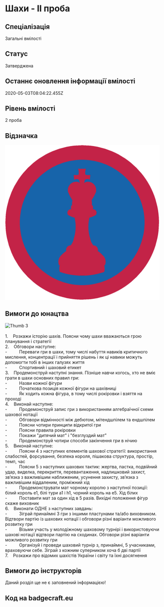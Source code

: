 # Шахи - ІІ проба

## Спеціалізація

Загальні вмілості

## Статус

Затверджена

## Останнє оновлення інформації вмілості

2020-05-03T08:04:22.455Z

## Рівень вмілості

2 проба

## Відзначка

![Відзначка](../images/Shakhy_II/_________-3.jpg)

## Вимоги до юнацтва

<div><span><img alt="Thumb           3" src="/uploads/textareas/bootsy/image/110/small__________-3.jpg"><br><br>1.&nbsp;&nbsp;&nbsp; </span>Розкажи
історію шахів. Поясни чому шахи вважаються грою планування і стратегії<br>2.&nbsp;&nbsp;&nbsp; Обговори
наступне:<br>-&nbsp;&nbsp;&nbsp;&nbsp;&nbsp;&nbsp;&nbsp;&nbsp;&nbsp;
Переваги гри в шахи, тому числі набуття
навиків критичного мислення, концентрації і прийняття рішень і як ці навики
можуть допомогти тобі в інших галузях життя<br>-&nbsp;&nbsp;&nbsp;&nbsp;&nbsp;&nbsp;&nbsp;&nbsp;&nbsp;
Спортивний і шаховий етикет<br>3.&nbsp;&nbsp;&nbsp; Продемонструй
наступні знання. Пізніше навчи когось, хто не вміє грати в шахи основних правил
гри:<br>-&nbsp;&nbsp;&nbsp;&nbsp;&nbsp;&nbsp;&nbsp;&nbsp;&nbsp;
Назви кожної фігури<br>-&nbsp;&nbsp;&nbsp;&nbsp;&nbsp;&nbsp;&nbsp;&nbsp;&nbsp;
Початкова позиція кожної фігури на
шахівниці<br>-&nbsp;&nbsp;&nbsp;&nbsp;&nbsp;&nbsp;&nbsp;&nbsp;&nbsp;
Як ходить кожна фігура, в тому числі
рокіровки і взяття на проході<br>4.&nbsp;&nbsp;&nbsp; Виконай
наступне:<br>-&nbsp;&nbsp;&nbsp;&nbsp;&nbsp;&nbsp;&nbsp;&nbsp;&nbsp;
Продемонструй запис гри з використанням
алгебраїчної схеми шахової нотації<br>-&nbsp;&nbsp;&nbsp;&nbsp;&nbsp;&nbsp;&nbsp;&nbsp;&nbsp;
Обговори відмінності між дебютом,
мітендшпілем та ендшпілем<br>-&nbsp;&nbsp;&nbsp;&nbsp;&nbsp;&nbsp;&nbsp;&nbsp;&nbsp;
Поясни чотири принципи відкритої гри<br>-&nbsp;&nbsp;&nbsp;&nbsp;&nbsp;&nbsp;&nbsp;&nbsp;&nbsp;
Поясни правила рокіровки<br>-&nbsp;&nbsp;&nbsp;&nbsp;&nbsp;&nbsp;&nbsp;&nbsp;&nbsp;
Покажи "дитячий мат" і
"безглуздий мат"<br>-&nbsp;&nbsp;&nbsp;&nbsp;&nbsp;&nbsp;&nbsp;&nbsp;&nbsp;
Продемонструй чотири способи закінчення гри
в нічию<br>5.&nbsp;&nbsp;&nbsp; Виконай
наступне:<br>-&nbsp;&nbsp;&nbsp;&nbsp;&nbsp;&nbsp;&nbsp;&nbsp;&nbsp;
Поясни 4 з наступних елементів шахової
стратегії: використання слабостей, форсування, безпека короля, пішакова
структура, простір, темп, час<br>-&nbsp;&nbsp;&nbsp;&nbsp;&nbsp;&nbsp;&nbsp;&nbsp;&nbsp;
Поясни 5 з наступних шахових тактик:
жертва, пастка, подвійний удар, виделка, перекриття, перевантаження, надлишковий
захист, зв’язка з важливішим наближеним, усунення захисту, зв’язка з важливішим
віддаленим, проміжний хід<br>-&nbsp;&nbsp;&nbsp;&nbsp;&nbsp;&nbsp;&nbsp;&nbsp;&nbsp;
Продемонструвати мат чорному королю з
наступної позиції: білий король e1, білі
тури a1 і h1, чорний король на e5. Хід білих<br>-&nbsp;&nbsp;&nbsp;&nbsp;&nbsp;&nbsp;&nbsp;&nbsp;&nbsp;
Поставити мат за один хід в 5 разів.
Вихідні положення фігур скаже виховник<br>6.&nbsp;&nbsp;&nbsp; Виконати
ОДНЕ з наступних завдань:<br>-&nbsp;&nbsp;&nbsp;&nbsp;&nbsp;&nbsp;&nbsp;&nbsp;&nbsp;
Зіграй принаймні 3 гри з іншими пластунами
та/або виховником. Відтвори партію із шахових нотації і обговори різні варіанти
можливого розвитку гри<br>-&nbsp;&nbsp;&nbsp;&nbsp;&nbsp;&nbsp;&nbsp;&nbsp;&nbsp;
Візьми участь у молодіжному шаховому
турнірі і використовуючи шахові нотації відтвори партію на сходинах. Обговори
різні варіанти можливого розвитку гри<br>-&nbsp;&nbsp;&nbsp;&nbsp;&nbsp;&nbsp;&nbsp;&nbsp;&nbsp;
Організуй і проведи шаховий турнір з,
принаймні, 5 учасниками, враховуючи себе. Зіграй з кожним суперником хоча б дві
партії<br>7.&nbsp;&nbsp;&nbsp; Розкажи
про відомих шахістів України і світу та їхні досягнення</div>

## Вимоги до інструкторів

Даний розділ ще не є заповнений інформацією!

## Код на badgecraft.eu

